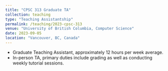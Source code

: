 ```yaml
---
title: "CPSC 313 Graduate TA"
collection: teaching
type: "Teaching Assistantship"
permalink: /teaching/2023-cpsc-313
venue: "University of British Columbia, Computer Science"
date: 2023-09-05
location: "Vancouver, BC, Canada"
---
```


* Graduate Teaching Assistant, approximately 12 hours per week average.
* In-person TA, primary duties include grading as well as conducting weekly tutorial sessions.